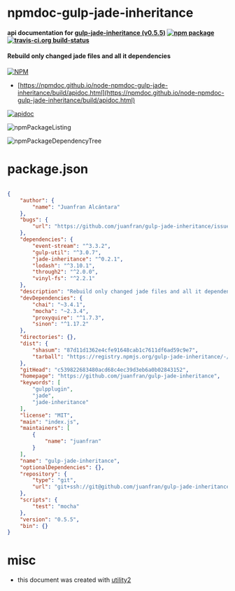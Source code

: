 # npmdoc-gulp-jade-inheritance

#### api documentation for  [gulp-jade-inheritance (v0.5.5)](https://github.com/juanfran/gulp-jade-inheritance)  [![npm package](https://img.shields.io/npm/v/npmdoc-gulp-jade-inheritance.svg?style=flat-square)](https://www.npmjs.org/package/npmdoc-gulp-jade-inheritance) [![travis-ci.org build-status](https://api.travis-ci.org/npmdoc/node-npmdoc-gulp-jade-inheritance.svg)](https://travis-ci.org/npmdoc/node-npmdoc-gulp-jade-inheritance)

#### Rebuild only changed jade files and all it dependencies

[![NPM](https://nodei.co/npm/gulp-jade-inheritance.png?downloads=true&downloadRank=true&stars=true)](https://www.npmjs.com/package/gulp-jade-inheritance)

- [https://npmdoc.github.io/node-npmdoc-gulp-jade-inheritance/build/apidoc.html](https://npmdoc.github.io/node-npmdoc-gulp-jade-inheritance/build/apidoc.html)

[![apidoc](https://npmdoc.github.io/node-npmdoc-gulp-jade-inheritance/build/screenCapture.buildCi.browser.%252Ftmp%252Fbuild%252Fapidoc.html.png)](https://npmdoc.github.io/node-npmdoc-gulp-jade-inheritance/build/apidoc.html)

![npmPackageListing](https://npmdoc.github.io/node-npmdoc-gulp-jade-inheritance/build/screenCapture.npmPackageListing.svg)

![npmPackageDependencyTree](https://npmdoc.github.io/node-npmdoc-gulp-jade-inheritance/build/screenCapture.npmPackageDependencyTree.svg)



# package.json

```json

{
    "author": {
        "name": "Juanfran Alcántara"
    },
    "bugs": {
        "url": "https://github.com/juanfran/gulp-jade-inheritance/issues"
    },
    "dependencies": {
        "event-stream": "^3.3.2",
        "gulp-util": "^3.0.7",
        "jade-inheritance": "^0.2.1",
        "lodash": "^3.10.1",
        "through2": "^2.0.0",
        "vinyl-fs": "^2.2.1"
    },
    "description": "Rebuild only changed jade files and all it dependencies",
    "devDependencies": {
        "chai": "~3.4.1",
        "mocha": "~2.3.4",
        "proxyquire": "^1.7.3",
        "sinon": "^1.17.2"
    },
    "directories": {},
    "dist": {
        "shasum": "87d11d1362e4cfe91648cab1c7611df6ad59c9e7",
        "tarball": "https://registry.npmjs.org/gulp-jade-inheritance/-/gulp-jade-inheritance-0.5.5.tgz"
    },
    "gitHead": "c539822683480acd68c4ec39d3eb6a0b02843152",
    "homepage": "https://github.com/juanfran/gulp-jade-inheritance",
    "keywords": [
        "gulpplugin",
        "jade",
        "jade-inheritance"
    ],
    "license": "MIT",
    "main": "index.js",
    "maintainers": [
        {
            "name": "juanfran"
        }
    ],
    "name": "gulp-jade-inheritance",
    "optionalDependencies": {},
    "repository": {
        "type": "git",
        "url": "git+ssh://git@github.com/juanfran/gulp-jade-inheritance.git"
    },
    "scripts": {
        "test": "mocha"
    },
    "version": "0.5.5",
    "bin": {}
}
```



# misc
- this document was created with [utility2](https://github.com/kaizhu256/node-utility2)
